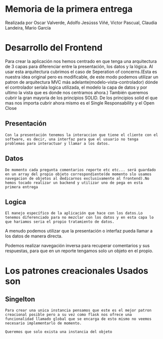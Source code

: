 # Memoria de la primera entrega
Realizada por Oscar Valverde, Adolfo Jesússs Viñé, Victor Pascual, Claudia Landeira, Mario García
# Desarrollo del Frontend
Para crear la aplicación nos hemos centrado en que tenga una arquitectura de 3 capas para diferenciar entre la presentación, los datos y la lógica. Al usar esta arquitectura cubrimos el caso de Seperation of concerns.(Esta es nuestra idea original pero es modificable, de este modo podemos utilizar un patron de arquitectura MVC más adelante(modelo-vista-controlador) dónde el controlador seríala logica utilizada, el modelo la capa de datos y por ultimo la vista que es donde nos centramos ahora.)
También queremos cubrir la gran mayoria de los principios SOLID.
De los principios solid el que mas nos importa cubrir ahora mismo es el Single Responsability y el Open Close



## Presentación 

    Con la presentación tenemos la interaccion que tiene el cliente con el software, es decir, una interfaz para que el usuario no tenga problemas para interactuar y llamar a los datos. 

## Datos 

    De momento cada pregunta comentarios reporte etc etc... será guardado en un array del propio objeto correspondiente(de momento slo usamos navegacion de objetos al dedicarnos exclusivamente al frontend).No hemos tocado realizar un backend y utilizar uno de pega en esta primera entrega
## Logica 

    El manejo específico de la aplicación que hace con los datos.Lo tenemos diferenciado para no mezclar con los datos y en esta capa lo que hariamos seria el propio tratamiento de datos. 

A menudo podemos utilizar que la presentación o interfaz pueda llamar a los datos de manera directa.

Podemos realizar navegación inversa para recuperar comentarios y sus respuestas, para que en un reporte tengamos solo un objeto en el propio.
# Los patrones creacionales Usados son

## Singelton 

    Para crear una unica instancia pensamos que este es el mejor patron creacional posible pero a su vez como flask nos ofrece una 
    funcionalidad llamado global que se encarga de esto mismo no veemos necesario implementarlo de momento.

    Queremos que solo exista una instancia del objeto 